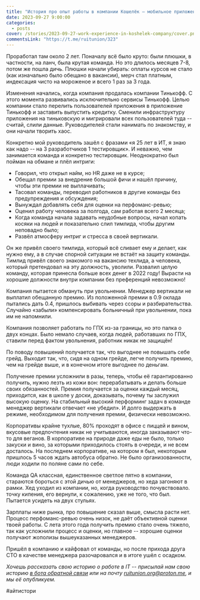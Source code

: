 ```yaml
---
title: "История про опыт работы в компании Кошелёк – мобильное приложение."
date: 2023-09-27 9:00:00
categories:
  - posts
cover: /stories/2023-09-27-work-experience-in-koshelek-company/cover.png
commentsLink: "https://t.me/ruitunion/323"
---
```


Проработал там около 2 лет. Поначалу всё было круто: были плюшки, в частности,
на ланч, была крутая команда. Но это длилось месяцев 7-8, потом же пошла дичь.
Плюшки начали убирать: оплаты курсов не стало (как изначально было обещано в
вакансии), мерч стал платным, индексация чисто на мороженое и всего 1 раз за 3
года.

Изменения начались, когда компания продалась компании Тинькофф. С этого момента
развивались исключительно сервисы Тинькофф. Целью компании стало перелить
пользователей приложения в приложение Тинькофф и заставить выпустить кредитку.
Сменили инфраструктуру приложения на тиньковскую и мигрировали всех
пользователей туда -- считай, слили данные. Руководителей стали нанимать по
знакомству, и они начали творить хаос.

Конкретно мой руководитель зашёл с фразами «я 25 лет в ИТ, я знаю как надо -- на
3 разработчиков 1 тестировщик». И неважно, чем занимается команда и конкретно
тестировщик. Неоднократно был пойман на обмане и плёл интриги:

- Говорил, что открыл найм, но HR даже не в курсе;
- Обещал премии за внедрение большой фичи и нашёл причину, чтобы эти премии не
выплачивать;
- Тасовал команды, переводил работников в другие команды без предупреждения и
обсуждения;
- Вынуждал добавлять себя для оценки на перфоманс-ревью;
- Оценил работу человека за полгода, сам работая всего 2 месяца;
- Когда команда начала задавать неудобные вопросы, начал копать косяки на людей
и показательно слил тимлида, чтобы другим неповадно было;
- Развёл атмосферу интриг и стресса в своей вертикали.

Он же привёл своего тимлида, который всё сливает ему и делает, как нужно ему, а
в случае спорной ситуации не встаёт на защиту команды. Тимлид привёл своего
знакомого на вакансию техлида, а человека, который претендовал на эту должность,
уволили. Развалил целую команду, которая принесла больше всех денег в 2022 году!
Вырасти на хорошие должности внутри компании без преференций невозможно!

Компания пытается обмануть при увольнении. Менеджер вертикали не выплатил
обещанную премию. Из положенной премии в 0.9 оклада пытались дать 0.4, пришлось
выбивать через ссоры и разбирательства. Случайно «забыли» компенсировать
больничный при увольнении, пока им не напомнили.

Компания позволяет работать по ГПХ из-за границы, но это палка о двух концах.
Было немало случаев, когда людей, работавших по ГПХ, ставили перед фактом
увольнения, работник никак не защищён!

По поводу повышений получается так, что выгоднее не повышать себе грейд. Выходит
так, что, сидя на одном грейде, легче получить премию, чем на грейде выше, и в
конечном итоге выгоднее по деньгам.

Получение премии усложнили в разы, теперь, чтобы её гарантированно получить,
нужно лезть из кожи вон: перерабатывать и делать больше своих обязанностей.
Премия получается за оценки каждый месяц, приходится, как в школе у доски,
доказывать, почему ты заслужил высокую оценку. На стабильный высокий перформинг
задач в команде менеджер вертикали отвечает «не убедил». И долго выдержать в
режиме, необходимом для получения премии, физически невозможно.

Корпоративы крайне тухлые, 80% проходят в офисе с пиццей и вином, вкусовые
предпочтения никак не учитываются, иногда заказывают что-то для веганов. В
корпоративе на природе даже еды не было, только закуски и вино, за которыми
приходилось стоять в очереди, и не всем досталось. На последнем корпоративе, на
котором я был, некоторым пришлось 5 часов ждать автобуса обратно. Не было
организованности, люди ходили по поляне сами по себе.

Команда QA классная, единственное светлое пятно в компании, стараются бороться с
этой дичью от менеджеров, но хеда загоняют в рамки. Хед уходил из компании, но,
когда руководство почувствовало. точку кипения, его вернули, к сожалению, уже не
того, что был. Пытается усидеть на двух стульях.

Зарплаты ниже рынка, про повышение сказал выше, смысла расти нет. Процесс
перфоманс-ревью очень низок, не даёт объективной оценки твоей работы. С лета
этого года получить премию стало очень тяжело, так как усложнили процесс и
оценки, но главное -- хорошие оценки получают жополизы вышеуказанных менеджеров.

Пришёл в компанию и кайфовал от команды, но после прихода друга СТО в качестве
менеджера разочаровался и в итоге ушёл с осадком.

_Хочешь рассказать свою историю о работе в IT_ -- _присылай нам свою историю
[в бота обратной связи](http://t.me/itunion_feedback_bot) или на почту
[ruitunion.org@proton.me](mailto:ruitunion.org@proton.me), и мы её опубликуем._

#айтистори

